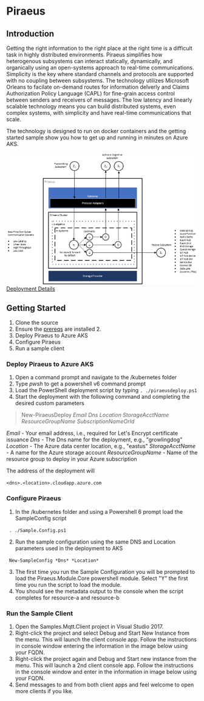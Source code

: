 # Piraeus
## Introduction
Getting the right information to the right place at the right time is a difficult task in highly distributed environments.  Piraeus simplifies how heterogenous subsystems can interact statically, dynamically, and organically using an open-systems approach to real-time communications. Simplicity is the key where standard channels and protocols are supported with no coupling between subsystems.  The technology utilizes Microsoft Orleans to facilate on-demand routes for information delverly and Claims Authorization Policy Language (CAPL) for fine-grain access control between senders and receivers of messages.  The low latency and linearly scalable technology means you can build distributed systems, even complex systems, with simplicity and have real-time communications that scale.

The technology is designed to run on docker containers and the getting started sample show you how to get up and running in minutes on Azure AKS.

![Architecture](/docs/arch.jpg)
[Deployment Details](/docs/deploydetail.md)
## Getting Started

 1. Clone the source
 2. Ensure the [prereqs](/docs/prereqs.md) are installed  2. 
 3. Deploy Piraeus to Azure AKS
 4. Configure Piraeus
 5. Run a sample client
 
 ### Deploy Piraeus to Azure AKS
 
 1. Open a command prompt and navigate to the /kubernetes folder 
 2. Type *pwsh* to get a powershell v6 command prompt 
 3.  Load the PowerShell deployment script by typing
 ```. ./piraeusdeploy.ps1 ``` 
 4. Start the deployment with the following command and completing the desired custom parameters
> New-PiraeusDeploy *Email* *Dns* *Location* *StorageAcctName* *ResourceGroupName* *SubscriptionNameOrId*
> 
*Email* - Your email address, i.e., required for Let's Encrypt certificate issuance
*Dns* - The Dns name for the deployment, e.g., "growlingdog"
*Location* - The Azure data center location, e.g., "eastus"
*StorageAcctName* - A name for the Azure storage account
*ResourceGroupName* - Name of the resource group to deploy in your Azure subscription

The address of the deployment will

```<dns>.<location>.cloudapp.azure.com```

### Configure Piraeus

 1. In the /kubernetes folder and using a Powershell 6 prompt load the SampleConfig script
 
 ``` . ./Sample.Config.ps1```
 
 2. Run the sample configuration using the same DNS and Location parameters used in the deployment to AKS
 
 ``` New-SampleConfig *Dns* *Location*```
 
 3. The first time you run the Sample Configuration you will be prompted to load the Piraeus.Module.Core powershell module.  Select "Y" the first time you run the script to load the module.
 4. You should see the metadata output to the console when the script completes for resource-a and resource-b

### Run the Sample Client

 1. Open the Samples.Mqtt.Client project in Visual Studio 2017. 
 2. Right-click the project and select Debug and Start New Instance from the menu.  This will launch the client console app.  Follow the instructions in console window entering the information in the image below using your FQDN.
 3. Right-click the project again and Debug and Start new instance from the menu.  This will launch a 2nd client console app.  Follow the instructions in the console window and enter in the information in image below using your FQDN.
 4. Send messages to and from both client apps and feel welcome to open more clients if you like.

